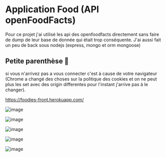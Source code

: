 # Application Food (API openFoodFacts)

Pour ce projet j'ai utilisé les api des openfoodfacts directement sans faire de dump de leur base de donnée qui était trop conséquente.
J'ai aussi fait un peu de back sous nodejs (express, mongo et orm mongoose)

## Petite parenthèse 🚩

si vous n'arrivez pas a vous connecter c'est à cause de votre navigateur (Chrome a changé des choses sur la politique des cookies et on ne peut plus les set avec des origin 
differentes pour l'instant j'arrive pas à le changer).


https://foodies-front.herokuapp.com/


![image](https://user-images.githubusercontent.com/63260058/182735093-0bd24905-cebf-44d5-b8e7-00f122a52e9b.png)

![image](https://user-images.githubusercontent.com/63260058/182735177-06fc7cec-74dd-408a-9d33-fe036ce05278.png)

![image](https://user-images.githubusercontent.com/63260058/182735165-9db4d87d-b208-45b8-a247-696032fc1e93.png)

![image](https://user-images.githubusercontent.com/63260058/182734996-a5fbde4b-8602-4c12-998a-7dbba8680359.png)

![image](https://user-images.githubusercontent.com/63260058/182735140-c601feb3-82af-45e8-96e3-618d22250992.png)
